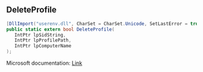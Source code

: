 ## DeleteProfile

```csharp
[DllImport("userenv.dll", CharSet = CharSet.Unicode, SetLastError = true)]
public static extern bool DeleteProfile(
   IntPtr lpSidString,
   IntPtr lpProfilePath,
   IntPtr lpComputerName
);
```

Microsoft documentation: [Link](https://docs.microsoft.com/en-us/windows/win32/api/userenv/nf-userenv-deleteprofilew)
